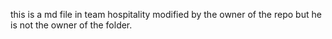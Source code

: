 this is a md file in team hospitality modified by the owner of the repo but he is not the owner of the folder.
